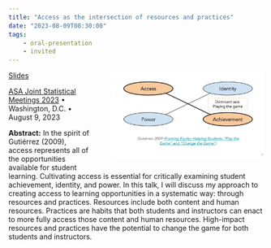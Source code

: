 ```yaml
---
title: "Access as the intersection of resources and practices"
date: "2023-08-09T08:30:00"
tags:
    - oral-presentation
    - invited
---
```


<img src="2023_08_09_jsm.jpg" style="width: 300px; float: right; padding: 0px 0px 20px 40px;">

<span class="slides">[Slides](https://docs.google.com/presentation/d/1CyYLhzxDRJKXg7VmAXbBUCeFBtCES180zCOorbG-7CY/edit?usp=sharing)</span>

[ASA Joint Statistical Meetings 2023](https://ww2.amstat.org/meetings/jsm/2023/) • Washington, D.C. • August 9, 2023

**Abstract:** In the spirit of Gutiérrez (2009), access represents all of the opportunities available for student learning. Cultivating access is essential for critically examining student achievement, identity, and power. In this talk, I will discuss my approach to creating access to learning opportunities in a systematic way: through resources and practices. Resources include both content and human resources. Practices are habits that both students and instructors can enact to more fully access those content and human resources. High-impact resources and practices have the potential to change the game for both students and instructors.

<style>
.content-meta { display: none;}
</style>
